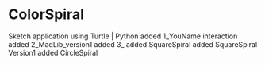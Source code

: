 # ColorSpiral

Sketch application using Turtle | Python
added 1_YouName interaction
added 2_MadLib_version1
added 3_
added SquareSpiral
added SquareSpiral Version1
added CircleSpiral
